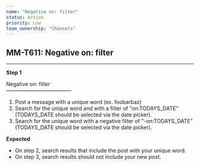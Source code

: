 ```yaml
---
name: "Negative on: filter"
status: Active
priority: Low
team_ownership: "Channels"
---
```


## MM-T611: Negative on: filter

---

**Step 1**

Negative on: filter\
–––––––––––––––––––––––––

1. Post a message with a unique word (ex. foobarbaz)
2. Search for the unique word and with a filter of "on:TODAYS\_DATE" (TODAYS\_DATE should be selected via the date picker).
3. Search for the unique word with a negative filter of "-on:TODAYS\_DATE" (TODAYS\_DATE should be selected via the date picker).

**Expected**

- On step 2, search results that include the post with your unique word.
- On step 3, search results should not include your new post.
